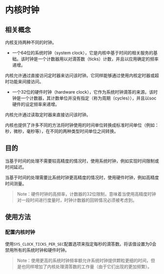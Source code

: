 # 内核时钟

## 相关概念

内核支持两种不同的时钟。

- 一个64位的系统时钟（system clock），它是内核中基于时间的相关服务的基础。该时钟是一个计数器用以对滴答数（ticks）计数，并且以应用确定的频率递增。

内核允许通过直接访问定时器来访问该时钟。它同样能够通过使用内核定时器或超时功能来间接访问。

- 一个32位的硬件时钟（hardware clock），它作为系统时钟滴答的来源。该时钟是一个计数器，其计数单位并没有指定（称为周期（cycles）），并且以soc硬件的设定频率来递增。

内核允许通过读取定时器来直接访问该时钟。

内核也提供了许多不同的方法将时钟使用的时间单位转换成标准时间单位（例如：秒，微秒，毫秒等），在不同的两种类型时间单位之间转换。

## 目的

当基于时间的处理不需要较高精度的情况时，使用系统时钟，例如实现时间限制或时间延迟。

当基于时间的处理需要比系统时钟更高精度的情况时，使用硬件时钟，例如高精度时间测量。

> Note：硬件时钟的高频率，计数器的32位限制，意味着当使用高精度时钟对一段时间进行度量时，时钟计数器的回转情况必须被考虑到。

## 使用方法

### 配置内核时钟

使用`SYS_CLOCK_TICKS_PER_SEC`配置选项来指定每秒的滴答数。将该值设置为0会禁用所有的系统时钟和硬件时钟。

> Note：使用更高的系统时钟频率额允许系统时钟提供颗粒更细的时间，但是也同样增加了内核处理滴答数的工作量（由于它们出现的更加频繁）。


